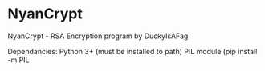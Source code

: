 # NyanCrypt
NyanCrypt - RSA Encryption program by DuckyIsAFag

Dependancies:
  Python 3+ (must be installed to path)
  PIL module (pip install -m PIL
